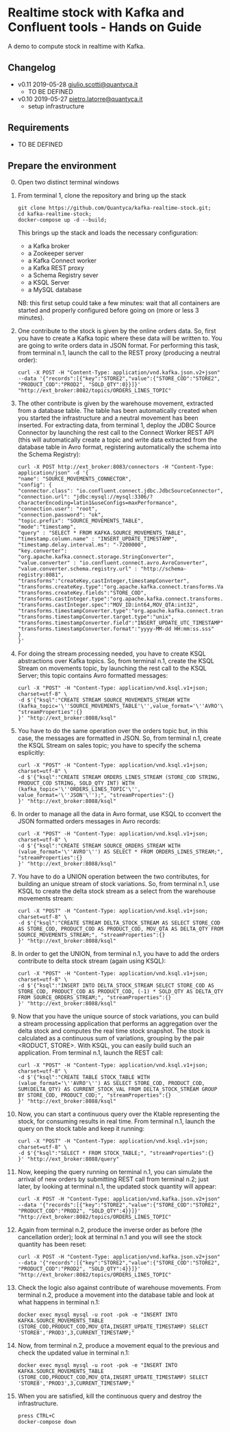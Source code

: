 # Realtime stock with Kafka and Confluent tools - Hands on Guide

A demo to compute stock in realtime with Kafka.

## Changelog
* v0.11 2019-05-28 giulio.scotti@quantyca.it
    * TO BE DEFINED
* v0.10 2019-05-27 pietro.latorre@quantyca.it
    * setup infrastructure

## Requirements

* TO BE DEFINED

## Prepare the environment

0. Open two distinct terminal windows

1. From terminal 1, clone the repository and bring up the stack
    ```
    git clone https://github.com/Quantyca/kafka-realtime-stock.git;
    cd kafka-realtime-stock;
    docker-compose up -d --build;
    ```
    This brings up the stack and loads the necessary configuration:
    * a Kafka broker
    * a Zookeeper server
    * a Kafka Connect worker
    * a Kafka REST proxy
	* a Schema Registry sever
	* a KSQL Server
    * a MySQL database
	
	NB: this first setup could take a few minutes: wait that all containers are started and properly configured before going on (more or less 3 minutes).

2. One contribute to the stock is given by the online orders data. So, first you have to create a Kafka topic where these data will be   written to. You are going to write orders data in JSON format. For performing this task, from terminal n.1, launch the call to the REST proxy (producing a neutral order):
	
	```
    curl -X POST -H "Content-Type: application/vnd.kafka.json.v2+json" --data '{"records":[{"key":"STORE2","value":{"STORE_COD":"STORE2", "PRODUCT_COD":"PROD2", "SOLD_QTY":0}}]}' "http://ext_broker:8082/topics/ORDERS_LINES_TOPIC"
    ```
	
	
3. The other contribute is given by the warehouse movement, extracted from a database table. The table has been automatically created when you started the infrastructure and a neutral movement has been inserted. For extracting data, from terminal 1, deploy the JDBC Source Connector by launching the rest call to the Connect Worker REST API (this will automatically create a topic and write data extracted from the database table in Avro format, registering automatically the schema into the Schema Registry):	
	
	```
    curl -X POST http://ext_broker:8083/connectors -H "Content-Type: application/json" -d '{
    "name": "SOURCE_MOVEMENTS_CONNECTOR",
    "config": {
    "connector.class": "io.confluent.connect.jdbc.JdbcSourceConnector",
    "connection.url": "jdbc:mysql://mysql:3306/?characterEncoding=latin1&useConfigs=maxPerformance",
    "connection.user": "root",
    "connection.password": "ok",
    "topic.prefix": "SOURCE_MOVEMENTS_TABLE",
    "mode":"timestamp",
    "query" : "SELECT * FROM KAFKA.SOURCE_MOVEMENTS_TABLE",
    "timestamp.column.name" : "INSERT_UPDATE_TIMESTAMP",
    "timestamp.delay.interval.ms": "-7200000",
    "key.converter": "org.apache.kafka.connect.storage.StringConverter",
    "value.converter" : "io.confluent.connect.avro.AvroConverter",
    "value.converter.schema.registry.url" : "http://schema-registry:8081",
    "transforms":"createKey,castInteger,timestampConverter", 
    "transforms.createKey.type":"org.apache.kafka.connect.transforms.ValueToKey",
    "transforms.createKey.fields":"STORE_COD",
    "transforms.castInteger.type":"org.apache.kafka.connect.transforms.Cast$Value", 
    "transforms.castInteger.spec":"MOV_ID:int64,MOV_QTA:int32",
    "transforms.timestampConverter.type":"org.apache.kafka.connect.transforms.TimestampConverter$Value", 
    "transforms.timestampConverter.target.type":"unix",
    "transforms.timestampConverter.field":"INSERT_UPDATE_UTC_TIMESTAMP",
    "transforms.timestampConverter.format":"yyyy-MM-dd HH:mm:ss.sss"
    }
    }'
    ```
	
	
	
4. For doing the stream processing needed, you have to create KSQL abstractions over Kafka topics. So, from terminal n.1, create the KSQL Stream on movements topic, by launching the rest call to the KSQL Server; this topic contains Avro formatted messages: 

	```
    curl -X "POST" -H "Content-Type: application/vnd.ksql.v1+json; charset=utf-8" \
	-d $'{"ksql":"CREATE STREAM SOURCE_MOVEMENTS_STREAM WITH (kafka_topic='\''SOURCE_MOVEMENTS_TABLE'\'',value_format='\''AVRO'\'');", "streamProperties":{}
	}' "http://ext_broker:8088/ksql"
    ```
	
5. You have to do the same operation over the orders topic but, in this case, the messages are formatted in JSON. So, from terminal n.1, create the KSQL Stream on sales topic; you have to specify the schema esplicitly: 
	
	```
    curl -X "POST" -H "Content-Type: application/vnd.ksql.v1+json; charset=utf-8" \
	-d $'{"ksql":"CREATE STREAM ORDERS_LINES_STREAM (STORE_COD STRING, PRODUCT_COD STRING, SOLD_QTY INT) WITH (kafka_topic='\''ORDERS_LINES_TOPIC'\'', value_format='\''JSON'\'');", "streamProperties":{}
	}' "http://ext_broker:8088/ksql"
    ```

6. In order to manage all the data in Avro format, use KSQL to cconvert the JSON formatted orders messages in Avro records:


	```
    curl -X "POST" -H "Content-Type: application/vnd.ksql.v1+json; charset=utf-8" \
	-d $'{"ksql":"CREATE STREAM SOURCE_ORDERS_STREAM WITH (value_format='\''AVRO'\'') AS SELECT * FROM ORDERS_LINES_STREAM;", "streamProperties":{}
	}' "http://ext_broker:8088/ksql"
    ```
	
7. You have to do a UNION operation between the two contributes, for building an unique stream of stock variations. So, from terminal n.1, use KSQL to create the delta stock stream as a select from the warehouse movements stream:

	
	```
    curl -X "POST" -H "Content-Type: application/vnd.ksql.v1+json; charset=utf-8" \
	-d $'{"ksql":"CREATE STREAM DELTA_STOCK_STREAM AS SELECT STORE_COD AS STORE_COD, PRODUCT_COD AS PRODUCT_COD, MOV_QTA AS DELTA_QTY FROM SOURCE_MOVEMENTS_STREAM;", "streamProperties":{}
	}' "http://ext_broker:8088/ksql"
    ```
	
8. In order to get the UNION, from terminal n.1, you have to add the orders contribute to delta stock stream (again using KSQL):

	
	```
    curl -X "POST" -H "Content-Type: application/vnd.ksql.v1+json; charset=utf-8" \
	-d $'{"ksql":"INSERT INTO DELTA_STOCK_STREAM SELECT STORE_COD AS STORE_COD, PRODUCT_COD AS PRODUCT_COD, (-1) * SOLD_QTY AS DELTA_QTY FROM SOURCE_ORDERS_STREAM;", "streamProperties":{}
	}' "http://ext_broker:8088/ksql"
    ```
	
9. Now that you have the unique source of stock variations, you can build a stream processing application that performs an aggregation over the delta stock and computes the real time stock snapshot.  The stock is calculated as a continuous sum of variations, grouping by the pair <RODUCT, STORE>. With KSQL, you can easily build such an application. From terminal n.1, launch the REST call:

	
	```
    curl -X "POST" -H "Content-Type: application/vnd.ksql.v1+json; charset=utf-8" \
	-d $'{"ksql":"CREATE TABLE STOCK_TABLE WITH (value_format='\''AVRO'\'') AS SELECT STORE_COD, PRODUCT_COD, SUM(DELTA_QTY) AS CURRENT_STOCK_VAL FROM DELTA_STOCK_STREAM GROUP BY STORE_COD, PRODUCT_COD;", "streamProperties":{}
	}' "http://ext_broker:8088/ksql"
	
    ```
	
10. Now, you can start a continuous query over the Ktable representing the stock, for consuming results in real time. From terminal n.1, launch the query on the stock table and keep it running:

	
	```
    curl -X "POST" -H "Content-Type: application/vnd.ksql.v1+json; charset=utf-8" \
	-d $'{"ksql":"SELECT * FROM STOCK_TABLE;", "streamProperties":{}
	}' "http://ext_broker:8088/query"
	
    ```
	
11. Now, keeping the query running on terminal n.1, you can simulate the arrival of new orders by submitting REST call from terminal n.2; just later, by looking at terminal n.1, the updated stock quantity will appear:
	
	
	```
    curl -X POST -H "Content-Type: application/vnd.kafka.json.v2+json" --data '{"records":[{"key":"STORE2","value":{"STORE_COD":"STORE2", "PRODUCT_COD":"PROD2", "SOLD_QTY":4}}]}' "http://ext_broker:8082/topics/ORDERS_LINES_TOPIC"
    ```

	
12. Again from terminal n.2, produce the inverse order as before (the cancellation order); look at terminal n.1 and you will see the stock quantity has been reset:
	
	
	```
    curl -X POST -H "Content-Type: application/vnd.kafka.json.v2+json" --data '{"records":[{"key":"STORE2","value":{"STORE_COD":"STORE2", "PRODUCT_COD":"PROD2", "SOLD_QTY":4}}]}' "http://ext_broker:8082/topics/ORDERS_LINES_TOPIC"
    ```

13. Check the logic also against contribute of warehouse movements. From terminal n.2, produce a movement into the database table and look at what happens in terminal n.1:
	
	```
    docker exec mysql mysql -u root -pok -e "INSERT INTO KAFKA.SOURCE_MOVEMENTS_TABLE (STORE_COD,PRODUCT_COD,MOV_QTA,INSERT_UPDATE_TIMESTAMP) SELECT 'STORE8','PROD3',3,CURRENT_TIMESTAMP;"
    ```

14. Now, from terminal n.2, produce a movement equal to the previous and check the updated value in terminal n.1:
	
	```
    docker exec mysql mysql -u root -pok -e "INSERT INTO KAFKA.SOURCE_MOVEMENTS_TABLE (STORE_COD,PRODUCT_COD,MOV_QTA,INSERT_UPDATE_TIMESTAMP) SELECT 'STORE8','PROD3',3,CURRENT_TIMESTAMP;"
    ```

15. When you are satisfied, kill the continuous query and destroy the infrastructure.

	```
    press CTRL+C
	docker-compose down
	
    ```	
	

	
	
 

	

	
